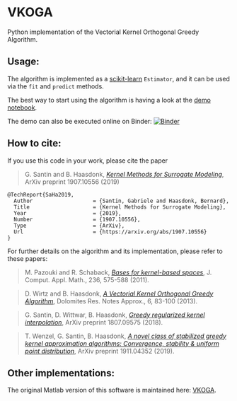 # VKOGA
Python implementation of the Vectorial Kernel Orthogonal Greedy Algorithm.


## Usage:
The algorithm is implemented as a [scikit-learn](https://scikit-learn.org/stable/) `Estimator`, and it can be used via the `fit` and `predict` methods.

The best way to start using the algorithm is having a look at the [demo notebook](demo.ipynb). 

The demo can also be executed online on Binder: [![Binder](https://mybinder.org/badge_logo.svg)](https://mybinder.org/v2/gl/gabriele.santin%2Fvkoga/master?filepath=demo.ipynb)


## How to cite:
If you use this code in your work, please cite the paper

> G. Santin and B. Haasdonk, [_Kernel Methods for Surrogate Modeling_](https://arxiv.org/abs/1907.10556), ArXiv preprint 1907.10556 (2019)


```bibtex:
@TechReport{SaHa2019,
  Author                   = {Santin, Gabriele and Haasdonk, Bernard},
  Title                    = {Kernel Methods for Surrogate Modeling},
  Year                     = {2019},
  Number                   = {1907.10556},
  Type                     = {ArXiv},
  Url                      = {https://arxiv.org/abs/1907.10556}
}
```

For further details on the algorithm and its implementation, please refer to these papers:

> M. Pazouki and R. Schaback, [_Bases for kernel-based spaces_](https://www.sciencedirect.com/science/article/pii/S0377042711002688), J. Comput. Appl. Math., 236, 575-588 (2011).

> D. Wirtz and B. Haasdonk, [_A Vectorial Kernel Orthogonal Greedy Algorithm_](https://drna.padovauniversitypress.it/2013/specialissue/10), Dolomites Res. Notes Approx., 6, 83-100 (2013). 

> G. Santin, D. Wittwar, B. Haasdonk, [_Greedy regularized kernel interpolation_](https://arxiv.org/abs/1807.09575), ArXiv preprint 1807.09575 (2018).

> T. Wenzel, G. Santin, B. Haasdonk, [_A novel class of stabilized greedy kernel approximation algorithms: Convergence, stability & uniform point distribution_](https://arxiv.org/abs/1911.04352), ArXiv preprint 1911.04352 (2019).

## Other implementations:
The original Matlab version of this software is maintained here:
[VKOGA](https://gitlab.mathematik.uni-stuttgart.de/pub/ians-anm/vkoga).
